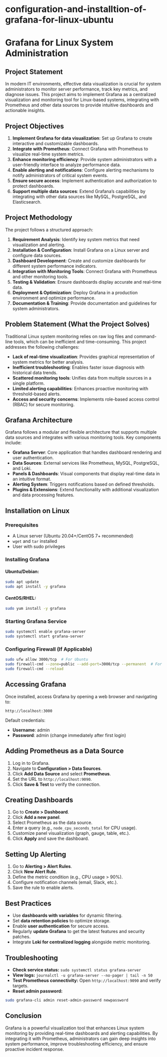 # configuration-and-installtion-of-grafana-for-linux-ubuntu


# Grafana for Linux System Administration

## Project Statement
In modern IT environments, effective data visualization is crucial for system administrators to monitor server performance, track key metrics, and diagnose issues. This project aims to implement Grafana as a centralized visualization and monitoring tool for Linux-based systems, integrating with Prometheus and other data sources to provide intuitive dashboards and actionable insights.

## Project Objectives
1. **Implement Grafana for data visualization**: Set up Grafana to create interactive and customizable dashboards.
2. **Integrate with Prometheus**: Connect Grafana with Prometheus to visualize real-time system metrics.
3. **Enhance monitoring efficiency**: Provide system administrators with a user-friendly interface to analyze performance data.
4. **Enable alerting and notifications**: Configure alerting mechanisms to notify administrators of critical system events.
5. **Ensure secure access**: Implement authentication and authorization to protect dashboards.
6. **Support multiple data sources**: Extend Grafana’s capabilities by integrating with other data sources like MySQL, PostgreSQL, and Elasticsearch.

## Project Methodology
The project follows a structured approach:
1. **Requirement Analysis**: Identify key system metrics that need visualization and alerting.
2. **Installation & Configuration**: Install Grafana on a Linux server and configure data sources.
3. **Dashboard Development**: Create and customize dashboards for different system performance indicators.
4. **Integration with Monitoring Tools**: Connect Grafana with Prometheus and other monitoring tools.
5. **Testing & Validation**: Ensure dashboards display accurate and real-time data.
6. **Deployment & Optimization**: Deploy Grafana in a production environment and optimize performance.
7. **Documentation & Training**: Provide documentation and guidelines for system administrators.

## Problem Statement (What the Project Solves)
Traditional Linux system monitoring relies on raw log files and command-line tools, which can be inefficient and time-consuming. This project addresses the following challenges:
- **Lack of real-time visualization**: Provides graphical representation of system metrics for better analysis.
- **Inefficient troubleshooting**: Enables faster issue diagnosis with historical data trends.
- **Scattered monitoring tools**: Unifies data from multiple sources in a single platform.
- **Limited alerting capabilities**: Enhances proactive monitoring with threshold-based alerts.
- **Access and security concerns**: Implements role-based access control (RBAC) for secure monitoring.

## Grafana Architecture
Grafana follows a modular and flexible architecture that supports multiple data sources and integrates with various monitoring tools. Key components include:
- **Grafana Server**: Core application that handles dashboard rendering and user authentication.
- **Data Sources**: External services like Prometheus, MySQL, PostgreSQL, and Loki.
- **Panels & Dashboards**: Visual components that display real-time data in an intuitive format.
- **Alerting System**: Triggers notifications based on defined thresholds.
- **Plugins & Extensions**: Extend functionality with additional visualization and data processing features.

## Installation on Linux
### Prerequisites
- A Linux server (Ubuntu 20.04+/CentOS 7+ recommended)
- `wget` and `tar` installed
- User with sudo privileges

### Installing Grafana
#### Ubuntu/Debian:
```bash
sudo apt update
sudo apt install -y grafana
```
#### CentOS/RHEL:
```bash
sudo yum install -y grafana
```

### Starting Grafana Service
```bash
sudo systemctl enable grafana-server
sudo systemctl start grafana-server
```

### Configuring Firewall (If Applicable)
```bash
sudo ufw allow 3000/tcp  # For Ubuntu
sudo firewall-cmd --zone=public --add-port=3000/tcp --permanent  # For CentOS
sudo firewall-cmd --reload
```

## Accessing Grafana
Once installed, access Grafana by opening a web browser and navigating to:
```
http://localhost:3000
```
Default credentials:
- **Username**: admin
- **Password**: admin (change immediately after first login)

## Adding Prometheus as a Data Source
1. Log in to Grafana.
2. Navigate to **Configuration > Data Sources**.
3. Click **Add Data Source** and select **Prometheus**.
4. Set the URL to `http://localhost:9090`.
5. Click **Save & Test** to verify the connection.

## Creating Dashboards
1. Go to **Create > Dashboard**.
2. Click **Add a new panel**.
3. Select Prometheus as the data source.
4. Enter a query (e.g., `node_cpu_seconds_total` for CPU usage).
5. Customize panel visualization (graph, gauge, table, etc.).
6. Click **Apply** and save the dashboard.

## Setting Up Alerting
1. Go to **Alerting > Alert Rules**.
2. Click **New Alert Rule**.
3. Define the metric condition (e.g., CPU usage > 90%).
4. Configure notification channels (email, Slack, etc.).
5. Save the rule to enable alerts.

## Best Practices
- Use **dashboards with variables** for dynamic filtering.
- Set **data retention policies** to optimize storage.
- Enable **user authentication** for secure access.
- Regularly **update Grafana** to get the latest features and security patches.
- Integrate **Loki for centralized logging** alongside metric monitoring.

## Troubleshooting
- **Check service status:** `sudo systemctl status grafana-server`
- **View logs:** `journalctl -u grafana-server --no-pager | tail -n 50`
- **Test Prometheus connectivity:** Open `http://localhost:9090` and verify targets.
- **Reset admin password:**
```bash
sudo grafana-cli admin reset-admin-password newpassword
```

## Conclusion
Grafana is a powerful visualization tool that enhances Linux system monitoring by providing real-time dashboards and alerting capabilities. By integrating it with Prometheus, administrators can gain deep insights into system performance, improve troubleshooting efficiency, and ensure proactive incident response.

